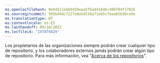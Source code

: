 ```yaml
---
ms.openlocfilehash: 0e8dd11eb69439eaa5f6a441646c486704f1702b
ms.sourcegitcommit: 505b84dc7227e8a5d518a71eb5c7eaa65b38ce0e
ms.translationtype: HT
ms.contentlocale: es-ES
ms.lasthandoff: 09/10/2022
ms.locfileid: "147874429"
---
```

Los propietarios de las organizaciones siempre podrán crear cualquier tipo de repositorio, y los colaboradores externos jamás podrán crear algún tipo de repositorio. Para más información, vea "[Acerca de los repositorios](/repositories/creating-and-managing-repositories/about-repositories#about-repository-visibility)".
